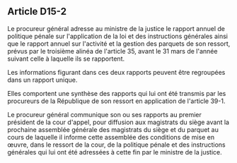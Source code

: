 Article D15-2
----
Le procureur général adresse au ministre de la justice le rapport annuel de
politique pénale sur l'application de la loi et des instructions générales ainsi
que le rapport annuel sur l'activité et la gestion des parquets de son ressort,
prévus par le troisième alinéa de l'article 35, avant le 31 mars de l'année
suivant celle à laquelle ils se rapportent.

Les informations figurant dans ces deux rapports peuvent être regroupées dans un
rapport unique.

Elles comportent une synthèse des rapports qui lui ont été transmis par les
procureurs de la République de son ressort en application de l'article 39-1.

Le procureur général communique son ou ses rapports au premier président de la
cour d'appel, pour diffusion aux magistrats du siège avant la prochaine
assemblée générale des magistrats du siège et du parquet au cours de laquelle il
informe cette assemblée des conditions de mise en œuvre, dans le ressort de la
cour, de la politique pénale et des instructions générales qui lui ont été
adressées à cette fin par le ministre de la justice.
